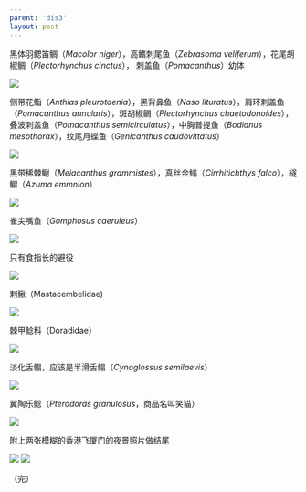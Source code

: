 ```yaml
---
parent: 'dis3'
layout: post
---
```

黑体羽鳃笛鲷（<i>Macolor niger</i>），高鳍刺尾鱼（<i>Zebrasoma veliferum</i>），花尾胡椒鲷（<i>Plectorhynchus cinctus</i>）， 刺盖鱼（<i>Pomacanthus</i>）幼体

<img class='disc' src='https://lykoseremos.github.io/gmalb-01/dis3/499.jpg'>

侧带花鮨（<i>Anthias pleurotaenia</i>），黑背鼻鱼（<i>Naso lituratus</i>），肩环刺盖鱼（<i>Pomacanthus annularis</i>），斑胡椒鲷（<i>Plectorhynchus chaetodonoides</i>），叠波刺盖鱼（<i>Pomacanthus semicirculatus</i>），中胸普提鱼（<i>Bodianus mesothorax</i>），纹尾月蝶鱼（<i>Genicanthus caudovittatus</i>）

<img class='disc' src='https://lykoseremos.github.io/gmalb-01/dis3/500.jpg'>

黑带稀棘鳚（<i>Meiacanthus grammistes</i>），真丝金䱵（<i>Cirrhitichthys falco</i>），繸鳚（<i>Azuma emmnion</i>）

<img class='disc' src='https://lykoseremos.github.io/gmalb-01/dis3/501.jpg'>

雀尖嘴鱼（<i>Gomphosus caeruleus</i>）

<img class='disc' src='https://lykoseremos.github.io/gmalb-01/dis3/502.jpg'>

只有食指长的避役

<img class='disc' src='https://lykoseremos.github.io/gmalb-01/dis3/503.jpg'>

刺鳅（Mastacembelidae)

<img class='disc' src='https://lykoseremos.github.io/gmalb-01/dis3/504.jpg'>

棘甲鲶科（Doradidae）

<img class='disc' src='https://lykoseremos.github.io/gmalb-01/dis3/505.jpg'>

淡化舌鳎，应该是半滑舌鳎（<i>Cynoglossus semilaevis</i>）

<img class='disc' src='https://lykoseremos.github.io/gmalb-01/dis3/506.jpg'>

翼陶乐鲶（<i>Pterodoras granulosus</i>，商品名叫笑猫）

<img class='disc' src='https://lykoseremos.github.io/gmalb-01/dis3/507.jpg'>

附上两张模糊的香港飞厦门的夜景照片做结尾

<img class='disc' src='https://lykoseremos.github.io/gmalb-01/dis3/508.jpg'>

<img class='disc' src='https://lykoseremos.github.io/gmalb-01/dis3/509.jpg'>

（完）
